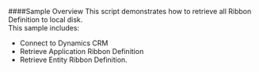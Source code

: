 ####Sample Overview
This script demonstrates how to retrieve all Ribbon Definition to local disk. <br/>
This sample includes:
-	Connect to Dynamics CRM
-	Retrieve Application Ribbon Definition
- Retrieve Entity Ribbon Definition.

